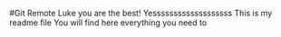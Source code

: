 #Git Remote
Luke you are the best!
Yesssssssssssssssssss
This is my readme file
You will find here everything you need to
